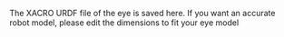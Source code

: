 The XACRO URDF file of the eye is saved here. If you want an accurate robot model, please edit the dimensions to fit your eye model